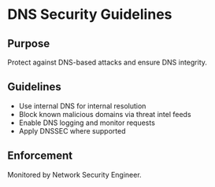 # DNS Security Guidelines

## Purpose
Protect against DNS-based attacks and ensure DNS integrity.

## Guidelines
- Use internal DNS for internal resolution
- Block known malicious domains via threat intel feeds
- Enable DNS logging and monitor requests
- Apply DNSSEC where supported

## Enforcement
Monitored by Network Security Engineer.
